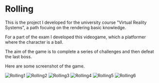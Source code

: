 # Rolling
This is the project I developed for the university course "Virtual Reality Systems", a path focuing on the rendering basic knowledge.

For a part of the exam I developed this videogame, which a platformer where the character is a ball.

The aim of the game is to complete a series of challenges and then defeat the last boss.

Here are some screenshot of the game.

![Rolling1](https://github.com/giorgiogamba/Rolling/assets/47520404/caa972e8-1518-4790-9ac4-128d07ed44f2)
![Rolling2](https://github.com/giorgiogamba/Rolling/assets/47520404/f4d8ac4c-9504-4871-8eb9-effeaf933b77)
![Rolling3](https://github.com/giorgiogamba/Rolling/assets/47520404/7a6af4cd-f7db-4870-8f77-9d62dfdf3820)
![Rolling4](https://github.com/giorgiogamba/Rolling/assets/47520404/480247d0-77f8-4572-a7a2-1f556081bc3e)
![Rolling5](https://github.com/giorgiogamba/Rolling/assets/47520404/bc43d6ca-0c06-48d5-b1dc-214613a0b05b)
![Rolling6](https://github.com/giorgiogamba/Rolling/assets/47520404/6db491ac-9f0b-41d1-b9c1-a163353a1029)
